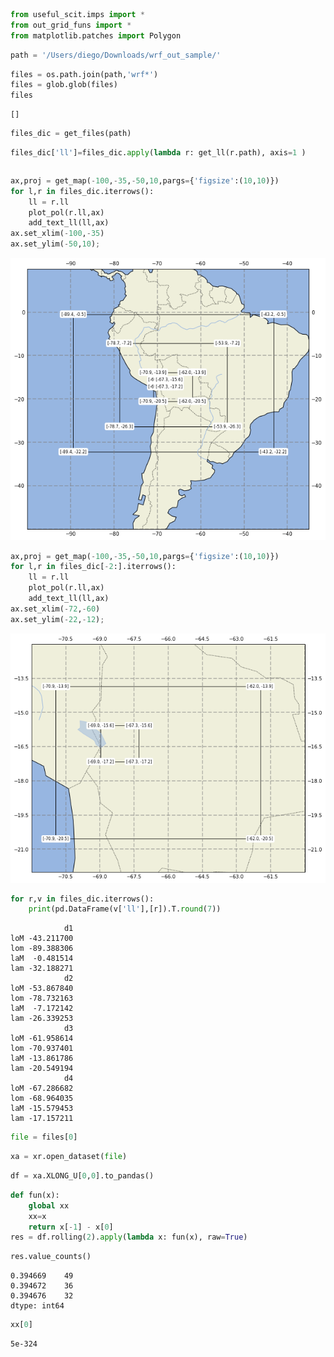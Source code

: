 ```python
from useful_scit.imps import *
from out_grid_funs import *
from matplotlib.patches import Polygon
```


```python
path = '/Users/diego/Downloads/wrf_out_sample/'
```


```python
files = os.path.join(path,'wrf*')
files = glob.glob(files)
files
```




    []




```python
files_dic = get_files(path)
```


```python
files_dic['ll']=files_dic.apply(lambda r: get_ll(r.path), axis=1 )
```


```python

```


```python
ax,proj = get_map(-100,-35,-50,10,pargs={'figsize':(10,10)})
for l,r in files_dic.iterrows():
    ll = r.ll
    plot_pol(r.ll,ax)
    add_text_ll(ll,ax)
ax.set_xlim(-100,-35)
ax.set_ylim(-50,10);
```


![png](out_grid_files/out_grid_6_0.png)



```python
ax,proj = get_map(-100,-35,-50,10,pargs={'figsize':(10,10)})
for l,r in files_dic[-2:].iterrows():
    ll = r.ll
    plot_pol(r.ll,ax)
    add_text_ll(ll,ax)
ax.set_xlim(-72,-60)
ax.set_ylim(-22,-12);
```


![png](out_grid_files/out_grid_7_0.png)



```python
for r,v in files_dic.iterrows():
    print(pd.DataFrame(v['ll'],[r]).T.round(7))
```

                d1
    loM -43.211700
    lom -89.388306
    laM  -0.481514
    lam -32.188271
                d2
    loM -53.867840
    lom -78.732163
    laM  -7.172142
    lam -26.339253
                d3
    loM -61.958614
    lom -70.937401
    laM -13.861786
    lam -20.549194
                d4
    loM -67.286682
    lom -68.964035
    laM -15.579453
    lam -17.157211



```python
file = files[0]
```


```python
xa = xr.open_dataset(file)
```


```python
df = xa.XLONG_U[0,0].to_pandas()
```


```python
def fun(x):
    global xx
    xx=x
    return x[-1] - x[0]
res = df.rolling(2).apply(lambda x: fun(x), raw=True)
```


```python
res.value_counts()
```




    0.394669    49
    0.394672    36
    0.394676    32
    dtype: int64




```python
xx[0]
```




    5e-324




```python

```
